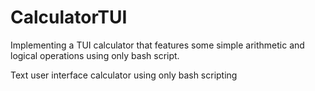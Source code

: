 # CalculatorTUI
Implementing a TUI calculator that features some simple arithmetic and logical operations using only bash script.


Text user interface calculator using only bash scripting
